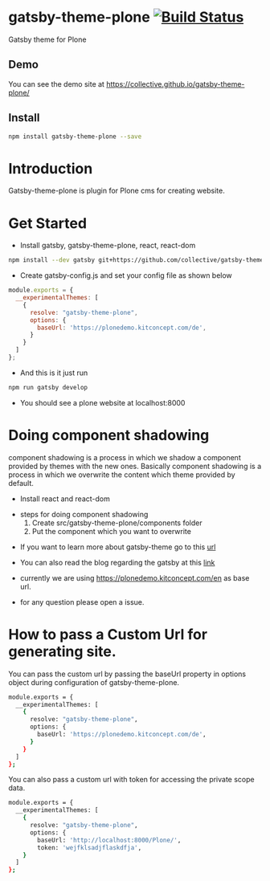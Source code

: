 # gatsby-theme-plone [![Build Status](https://travis-ci.org/collective/gatsby-theme-plone.svg?branch=master)](https://travis-ci.org/collective/gatsby-theme-plone)

Gatsby theme for Plone

## Demo
You can see the demo site at https://collective.github.io/gatsby-theme-plone/

## Install

```bash
npm install gatsby-theme-plone --save
```

# Introduction

Gatsby-theme-plone is plugin for Plone cms for creating website.

# Get Started

- Install gatsby, gatsby-theme-plone, react, react-dom

```bash
npm install --dev gatsby git+https://github.com/collective/gatsby-theme-plone
```

- Create gatsby-config.js and set your config file as shown below

```javascript
module.exports = {
  __experimentalThemes: [
    {
      resolve: "gatsby-theme-plone",
      options: {
        baseUrl: 'https://plonedemo.kitconcept.com/de',
      }
    }
  ]
};
```

- And this is it just run

```bash
npm run gatsby develop
```

- You should see a plone website at localhost:8000

# Doing component shadowing

component shadowing is a process in which we shadow a component provided by themes with the new ones. Basically component shadowing is a process in which we overwrite the content which theme provided by default.

* Install react and react-dom

- steps for doing component shadowing
  1. Create src/gatsby-theme-plone/components folder
  1. Put the component which you want to overwrite

* If you want to learn more about gatsby-theme go to this [url](https://www.gatsbyjs.org/blog/2018-11-11-introducing-gatsby-themes/)
* You can also read the blog regarding the gatsby at this [link](https://www.gatsbyjs.org/blog)

* currently we are using https://plonedemo.kitconcept.com/en as base url.
* for any question please open a issue.

# How to pass a Custom Url for generating site.

You can pass the custom url by passing the baseUrl property in options object during configuration of gatsby-theme-plone. 

```bash
module.exports = {
  __experimentalThemes: [
    {
      resolve: "gatsby-theme-plone",
      options: {
        baseUrl: 'https://plonedemo.kitconcept.com/de',
      }
    }
  ]
};
```
You can also pass a custom url with token for accessing the private scope data.
```bash
module.exports = {
  __experimentalThemes: [
    {
      resolve: "gatsby-theme-plone",
      options: {
        baseUrl: 'http://localhost:8000/Plone/',
        token: 'wejfklsadjflaskdfja',
    }
  ]
};
```